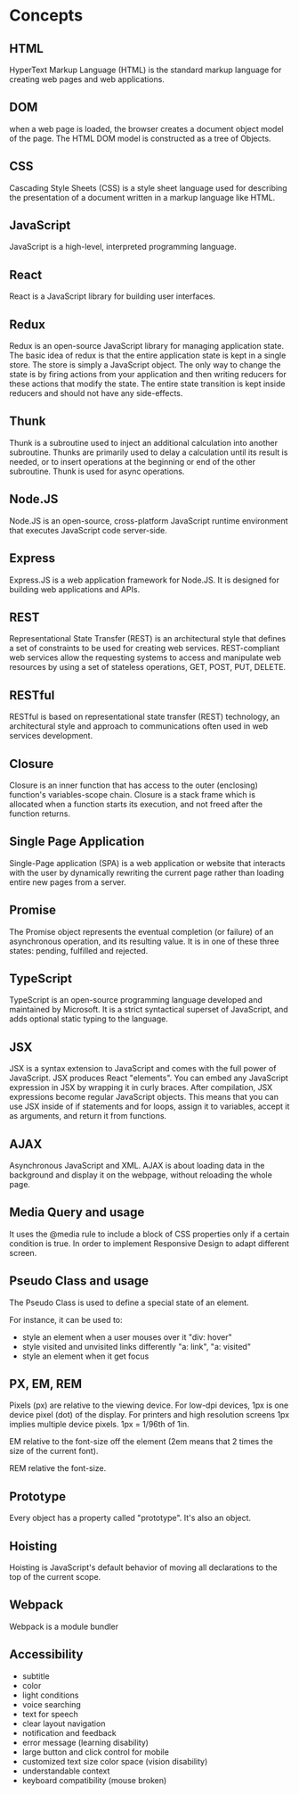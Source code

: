 # Concepts

## HTML

HyperText Markup Language \(HTML\) is the standard markup language for creating web pages and web applications.

## DOM

when a web page is loaded, the browser creates a document object model of the page. The HTML DOM model is constructed as a tree of Objects.

## CSS

Cascading Style Sheets \(CSS\) is a style sheet language used for describing the presentation of a document written in a markup language like HTML.

## JavaScript

JavaScript is a high-level, interpreted programming language.

## React

React is a JavaScript library for building user interfaces.

## Redux

Redux is an open-source JavaScript library for managing application state. The basic idea of redux is that the entire application state is kept in a single store. The store is simply a JavaScript object. The only way to change the state is by firing actions from your application and then writing reducers for these actions that modify the state. The entire state transition is kept inside reducers and should not have any side-effects. 

## Thunk

Thunk is a subroutine used to inject an additional calculation into another subroutine. Thunks are primarily used to delay a calculation until its result is needed, or to insert operations at the beginning or end of the other subroutine. Thunk is used for async operations. 

## Node.JS

Node.JS is an open-source, cross-platform JavaScript runtime environment that executes JavaScript code server-side.

## Express

Express.JS is a web application framework for Node.JS. It is designed for building web applications and APIs.

## REST

Representational State Transfer \(REST\) is an architectural style that defines a set of constraints to be used for creating web services. REST-compliant web services allow the requesting systems to access and manipulate web resources by using a set of stateless operations, GET, POST, PUT, DELETE.

## RESTful

RESTful is based on representational state transfer \(REST\) technology, an architectural style and approach to communications often used in web services development. 

## Closure

Closure is an inner function that has access to the outer \(enclosing\) function's variables-scope chain. Closure is a stack frame which is allocated when a function starts its execution, and not freed after the function returns. 

## Single Page Application

Single-Page application \(SPA\) is a web application or website that interacts with the user by dynamically rewriting the current page rather than loading entire new pages from a server.

## Promise

The Promise object represents the eventual completion \(or failure\) of an asynchronous operation, and its resulting value. It is in one of these three states: pending, fulfilled and rejected. 

## TypeScript

TypeScript is an open-source programming language developed and maintained by Microsoft. It is a strict syntactical superset of JavaScript, and adds optional static typing to the language.

## JSX

JSX is a syntax extension to JavaScript and comes with the full power of JavaScript. JSX produces React "elements". You can embed any JavaScript expression in JSX by wrapping it in curly braces. After compilation, JSX expressions become regular JavaScript objects. This means that you can use JSX inside of if statements and for loops, assign it to variables, accept it as arguments, and return it from functions.  

## AJAX

Asynchronous JavaScript and XML. AJAX is about loading data in the background and display it on the webpage, without reloading the whole page.

## Media Query and usage 

It uses the @media rule to include a block of CSS properties only if a certain condition is true. In order to implement Responsive Design to adapt different screen. 

## Pseudo Class and usage 

The Pseudo Class is used to define a special state of an element. 

For instance, it can be used to: 

* style an element when a user mouses over it "div: hover"
* style visited and unvisited links differently "a: link", "a: visited"
* style an element when it get focus

## PX, EM, REM

Pixels \(px\) are relative to the viewing device. For low-dpi devices, 1px is one device pixel \(dot\) of the display. For printers and high resolution screens 1px implies multiple device pixels. 1px = 1/96th of 1in.

EM relative to the font-size off the element \(2em means that 2 times the size of the current font\).

REM relative the font-size.

## Prototype

Every object has a property called "prototype". It's also an object. 

## Hoisting

Hoisting is JavaScript's default behavior of moving all declarations to the top of the current scope. 

## Webpack

Webpack is a module bundler

## Accessibility

* subtitle
* color
* light conditions
* voice searching
* text for speech
* clear layout navigation
* notification and feedback
* error message \(learning disability\)
* large button and click control for mobile
* customized text size color space \(vision disability\)
* understandable context
* keyboard compatibility \(mouse broken\)



